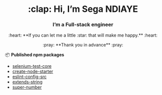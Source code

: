 <h1 align="center"> :clap: Hi, I’m Sega NDIAYE </h1>
<h3 align="center"> I’m a Full-stack engineer</h4>

<p align="center">:heart: **If you can let me a little :star: that will make me happy.** :heart:</p>
<p align="center">:pray: **Thank you in advance** :pray:</p>

:package: **Published npm packages**
  - [selenium-test-core](https://www.npmjs.com/package/selenium-test-core)
  - [create-node-starter](https://www.npmjs.com/package/create-node-starter)
  - [eslint-config-src](https://www.npmjs.com/package/eslint-config-src)
  - [extends-string](https://www.npmjs.com/package/extends-string)
  - [super-number](https://www.npmjs.com/package/super-number)


<!---
segandiaye/segandiaye is a ✨ special ✨ repository because its `README.md` (this file) appears on your GitHub profile.
You can click the Preview link to take a look at your changes.
--->
